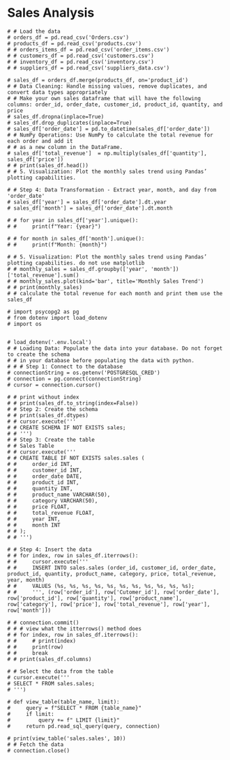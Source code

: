 # Sales Analysis

    # # Load the data
    # orders_df = pd.read_csv('Orders.csv')
    # products_df = pd.read_csv('products.csv')
    # # orders_items_df = pd.read_csv('order_items.csv')
    # # customers_df = pd.read_csv('customers.csv')
    # # inventory_df = pd.read_csv('inventory.csv')
    # # suppliers_df = pd.read_csv('suppliers_data.csv')

    # sales_df = orders_df.merge(products_df, on='product_id')
    # # Data Cleaning: Handle missing values, remove duplicates, and convert data types appropriately
    # # Make your own sales dataframe that will have the following columns: order_id, order_date, customer_id, product_id, quantity, and price
    # sales_df.dropna(inplace=True)
    # sales_df.drop_duplicates(inplace=True)
    # sales_df['order_date'] = pd.to_datetime(sales_df['order_date'])
    # # NumPy Operations: Use NumPy to calculate the total revenue for each order and add it
    # # as a new column in the DataFrame.
    # sales_df['total_revenue']  = np.multiply(sales_df['quantity'], sales_df['price'])
    # # print(sales_df.head())
    # # 5. Visualization: Plot the monthly sales trend using Pandas’ plotting capabilities.

    # # Step 4: Data Transformation - Extract year, month, and day from 'order_date'
    # sales_df['year'] = sales_df['order_date'].dt.year
    # sales_df['month'] = sales_df['order_date'].dt.month

    # # for year in sales_df['year'].unique():
    # #     print(f"Year: {year}")

    # # for month in sales_df['month'].unique():
    # #     print(f"Month: {month}")

    # # 5. Visualization: Plot the monthly sales trend using Pandas’ plotting capabilities. do not use matplotlib
    # # monthly_sales = sales_df.groupby(['year', 'month'])['total_revenue'].sum()
    # # monthly_sales.plot(kind='bar', title='Monthly Sales Trend')
    # # print(monthly_sales)
    # # calculate the total revenue for each month and print them use the sales_df

    # import psycopg2 as pg
    # from dotenv import load_dotenv
    # import os


    # load_dotenv('.env.local')
    # # Loading Data: Populate the data into your database. Do not forget to create the schema
    # # in your database before populating the data with python.
    # # # Step 1: Connect to the database
    # connectionString = os.getenv('POSTGRESQL_CRED')
    # connection = pg.connect(connectionString)
    # cursor = connection.cursor()

    # # print without index
    # # print(sales_df.to_string(index=False))
    # # Step 2: Create the schema
    # # print(sales_df.dtypes)
    # # cursor.execute('''
    # # CREATE SCHEMA IF NOT EXISTS sales;
    # # ''')
    # # Step 3: Create the table
    # # Sales Table
    # # cursor.execute('''
    # # CREATE TABLE IF NOT EXISTS sales.sales (
    # #     order_id INT,
    # #     customer_id INT,
    # #     order_date DATE,
    # #     product_id INT,
    # #     quantity INT,
    # #     product_name VARCHAR(50),
    # #     category VARCHAR(50),
    # #     price FLOAT,
    # #     total_revenue FLOAT,
    # #     year INT,
    # #     month INT
    # # );
    # # ''')

    # # Step 4: Insert the data
    # # for index, row in sales_df.iterrows():
    # #     cursor.execute('''
    # #     INSERT INTO sales.sales (order_id, customer_id, order_date, product_id, quantity, product_name, category, price, total_revenue, year, month)
    # #     VALUES (%s, %s, %s, %s, %s, %s, %s, %s, %s, %s, %s);
    # #     ''', (row['order_id'], row['Cutomer_id'], row['order_date'], row['product_id'], row['quantity'], row['product_name'], row['category'], row['price'], row['total_revenue'], row['year'], row['month']))

    # # connection.commit()
    # # # view what the itterrows() method does
    # # for index, row in sales_df.iterrows():
    # #     # print(index)
    # #     print(row)
    # #     break
    # # print(sales_df.columns)

    # # Select the data from the table
    # cursor.execute('''
    # SELECT * FROM sales.sales;
    # ''')

    # def view_table(table_name, limit):
    #     query = f"SELECT * FROM {table_name}"
    #     if limit:
    #         query += f" LIMIT {limit}"
    #     return pd.read_sql_query(query, connection)

    # print(view_table('sales.sales', 10))
    # # Fetch the data
    # connection.close()
